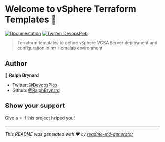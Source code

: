 # Welcome to vSphere Terraform Templates 👋
[![Documentation](https://img.shields.io/badge/documentation-yes-brightgreen.svg)](https://vsphere-terraform-plans.readthedocs.io/en/latest/)
[![Twitter: DevopsPleb](https://img.shields.io/twitter/follow/DevopsPleb.svg?style=social)](https://twitter.com/DevopsPleb)

> Terraform templates to define vSphere VCSA Server deployment and configuration in my Homelab environment

## Author

👤 **Ralph Brynard**

* Twitter: [@DevopsPleb](https://twitter.com/DevopsPleb)
* Github: [@RalphBrynard](https://github.com/RalphBrynard)

## Show your support

Give a ⭐️ if this project helped you!


***
_This README was generated with ❤️ by [readme-md-generator](https://github.com/kefranabg/readme-md-generator)_